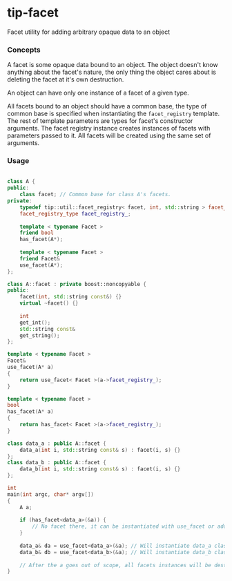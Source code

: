 # tip-facet

Facet utility for adding arbitrary opaque data to an object

### Concepts

A facet is some opaque data bound to an object. The object doesn't know anything 
about the facet's nature, the only thing the object cares about is deleting the 
facet at it's own destruction.

An object can have only one instance of a facet of a given type.

All facets bound to an object should have a common base, the type of common base 
is specified when instantiating the `facet_registry` template. The rest of 
template parameters are types for facet's constructor arguments. The facet registry 
instance creates instances of facets with parameters passed to it. All facets 
will be created using the same set of arguments.

### Usage

```cpp
 
class A {
public:
	class facet; // Common base for class A's facets.
private:
	typedef tip::util::facet_registry< facet, int, std::string > facet_registry_type;
	facet_registry_type facet_registry_;
	
	template < typename Facet >
	friend bool
	has_facet(A*);
	
	template < typename Facet >
	friend Facet&
	use_facet(A*);
};

class A::facet : private boost::noncopyable {
public:
	facet(int, std::string const&) {}
	virtual ~facet() {}
	
	int
	get_int();
	std::string const&
	get_string();
};

template < typename Facet >
Facet&
use_facet(A* a)
{
	return use_facet< Facet >(a->facet_registry_);
}

template < typename Facet >
bool
has_facet(A* a)
{
	return has_facet< Facet >(a->facet_registry_);
}

class data_a : public A::facet {
	data_a(int i, std::string const& s) : facet(i, s) {}
};
class data_b : public A::facet {
	data_b(int i, std::string const& s) : facet(i, s) {}
};

int
main(int argc, char* argv[])
{
	A a;
	
	if (has_facet<data_a>(&a)) {
		// No facet there, it can be instantiated with use_facet or add_facet
	}
	
	data_a& da = use_facet<data_a>(&a); // Will instantiate data_a class and add it to a's registry
	data_b& db = use_facet<data_b>(&a); // Will instantiate data_b class and add it to a's registry
	
	// After the a goes out of scope, all facets instances will be destroyed.
}

```
